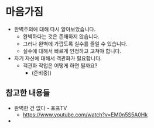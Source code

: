 # 마음가짐

- 완벽주의에 대해 다시 알아보았습니다.
  - 완벽하다는 것은 존재하지 않습니다.
  - 그러나 완벽에 가깝도록 실수를 줄일 수 있습니다.
  - 실수에 대해서 빠르게 인정하고 고쳐야 합니다.
- 자기 자신에 대해서 객관화가 필요합니다.
  - 객관화 작업은 어떻게 하면 될까요?
    - (준비중))


## 참고한 내용들
- 완벽한 건 없다 - 포프TV
  - https://www.youtube.com/watch?v=EM0n5S5A0Hk
- 